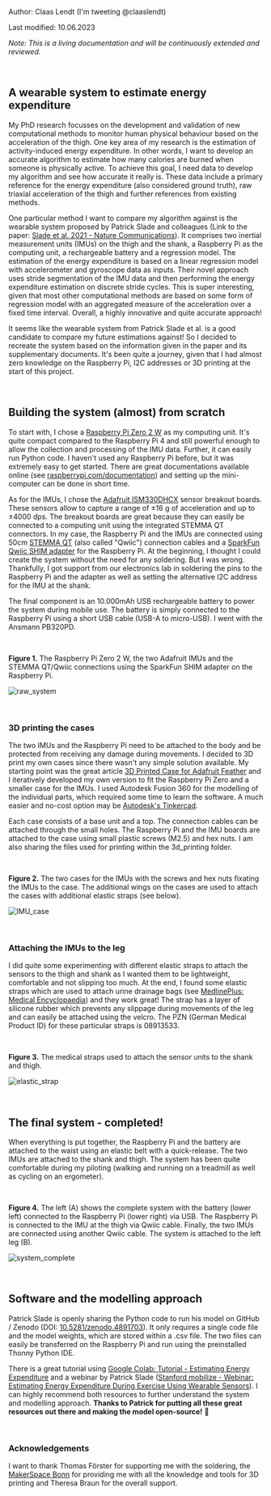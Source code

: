 Author: Claas Lendt (I'm tweeting @claaslendt)

Last modified: 10.06.2023

*Note: This is a living documentation and will be continuously extended and reviewed.*

</br>

## A wearable system to estimate energy expenditure

My PhD research focusses on the development and validation of new computational methods to monitor human physical behaviour based on the acceleration of the thigh. One key area of my research is the estimation of activity-induced energy expenditure. In other words, I want to develop an accurate algorithm to estimate how many calories are burned when someone is physically active. To achieve this goal, I need data to develop my algorithm and see how accurate it really is. These data include a primary reference for the energy expenditure (also considered ground truth), raw triaxial acceleration of the thigh and further references from existing methods.

One particular method I want to compare my algorithm against is the wearable system proposed by Patrick Slade and colleagues (Link to the paper: [Slade et al. 2021 - Nature Communications](https://www.nature.com/articles/s41467-021-24173-x)). It comprises two inertial measurement units (IMUs) on the thigh and the shank, a Raspberry Pi as the computing unit, a rechargeable battery and a regression model. The estimation of the energy expenditure is based on a linear regression model with accelerometer and gyroscope data as inputs. Their novel approach uses stride segmentation of the IMU data and then performing the energy expenditure estimation on discrete stride cycles. This is super interesting, given that most other computational methods are based on some form of regression model with an aggregated measure of the acceleration over a fixed time interval. Overall, a highly innovative and quite accurate approach!

It seems like the wearable system from Patrick Slade et al. is a good candidate to compare my future estimations against! So I decided to recreate the system based on the information given in the paper and its supplementary documents. It's been quite a journey, given that I had almost zero knowledge on the Raspberry Pi, I2C addresses or 3D printing at the start of this project.

</br>

## Building the system (almost) from scratch

To start with, I chose a [Raspberry Pi Zero 2 W](https://www.raspberrypi.com/products/raspberry-pi-zero-2-w/) as my computing unit. It's quite compact compared to the Raspberry Pi 4 and still powerful enough to allow the collection and processing of the IMU data. Further, it can easily run Python code. I haven't used any Raspberry Pi before, but it was extremely easy to get started. There are great documentations available online (see [raspberrypi.com/documentation](https://www.raspberrypi.com/documentation/computers/getting-started.html)) and setting up the mini-computer can be done in short time.

As for the IMUs, I chose the [Adafruit ISM330DHCX](https://www.adafruit.com/product/4502) sensor breakout boards. These sensors allow to capture a range of ±16 g of acceleration and up to ±4000 dps. The breakout boards are great because they can easily be connected to a computing unit using the integrated STEMMA QT connectors. In my case, the Raspberry Pi and the IMUs are connected using 50cm [STEMMA QT](https://www.adafruit.com/product/5385) (also called "Qwiic") connection cables and a [SparkFun Qwiic SHIM adapter](https://www.adafruit.com/product/4463) for the Raspberry Pi. At the beginning, I thought I could create the system without the need for any soldering. But I was wrong. Thankfully, I got support from our electronics lab in soldering the pins to the Raspberry Pi and the adapter as well as setting the alternative I2C address for the IMU at the shank.

The final component is an 10.000mAh USB rechargeable battery to power the system during mobile use. The battery is simply connected to the Raspberry Pi using a short USB cable (USB-A to micro-USB). I went with the Ansmann PB320PD.

</br>

**Figure 1.** The Raspberry Pi Zero 2 W, the two Adafruit IMUs and the STEMMA QT/Qwiic connections using the SparkFun SHIM adapter on the Raspberry Pi.

![raw_system](https://raw.githubusercontent.com/claaslendt/impl-slade/v0.1/pictures/raw_system.jpg)

</br>

### 3D printing the cases

The two IMUs and the Raspberry Pi need to be attached to the body and be protected from receiving any damage during movements. I decided to 3D print my own cases since there wasn't any simple solution available. My starting point was the great article [3D Printed Case for Adafruit Feather](https://learn.adafruit.com/3d-printed-case-for-adafruit-feather/3d-printing) and I iteratively developed my own version to fit the Raspberry Pi Zero and a smaller case for the IMUs. I used Autodesk Fusion 360 for the modelling of the individual parts, which required some time to learn the software. A much easier and no-cost option may be [Autodesk's Tinkercad](https://www.tinkercad.com/).

Each case consists of a base unit and a top. The connection cables can be attached through the small holes. The Raspberry Pi and the IMU boards are attached to the case using small plastic screws (M2.5) and hex nuts. I am also sharing the files used for printing within the 3d_printing folder.

</br>

**Figure 2.** The two cases for the IMUs with the screws and hex nuts fixating the IMUs to the case. The additional wings on the cases are used to attach the cases with additional elastic straps (see below).

![IMU_case](https://raw.githubusercontent.com/claaslendt/impl-slade/v0.1/pictures/IMU_case.jpg)

</br>

### Attaching the IMUs to the leg

I did quite some experimenting with different elastic straps to attach the sensors to the thigh and shank as I wanted them to be lightweight, comfortable and not slipping too much. At the end, I found some elastic straps which are used to attach urine drainage bags (see [MedlinePlus: Medical Encyclopaedia](https://medlineplus.gov/ency/patientinstructions/000142.htm)) and they work great! The strap has a layer of silicone rubber which prevents any slippage during movements of the leg and can easily be attached using the velcro. The PZN (German Medical Product ID) for these particular straps is 08913533.

</br>

**Figure 3.** The medical straps used to attach the sensor units to the shank and thigh.

![elastic_strap](https://raw.githubusercontent.com/claaslendt/impl-slade/v0.1/pictures/elastic_strap.jpg)

</br>

## The final system - completed!

When everything is put together, the Raspberry Pi and the battery are attached to the waist using an elastic belt with a quick-release. The two IMUs are attached to the shank and thigh. The system has been quite comfortable during my piloting (walking and running on a treadmill as well as cycling on an ergometer).

</br>

**Figure 4.** The left (A) shows the complete system with the battery (lower left) connected to the Raspberry Pi (lower right) via USB. The Raspberry Pi is connected to the IMU at the thigh via Qwiic cable. Finally, the two IMUs are connected using another Qwiic cable. The system is attached to the left leg (B).

![system_complete](https://raw.githubusercontent.com/claaslendt/impl-slade/v0.1/pictures/system_complete.jpg)

</br>

## Software and the modelling approach

Patrick Slade is openly sharing the Python code to run his model on GitHub / Zenodo (DOI: [10.5281/zenodo.4891703](https://doi.org/10.5281/zenodo.4891703)). It only requires a single code file and the model weights, which are stored within a .csv file. The two files can easily be transferred on the Raspberry Pi and run using the preinstalled Thonny Python IDE.

There is a great tutorial using [Google Colab: Tutorial - Estimating Energy Expenditure](https://colab.research.google.com/github/stanfordnmbl/mobilize-tutorials/blob/main/Tutorial_Estimating_Energy_Expenditure_During_Exercise.ipynb#scrollTo=iRwsQrItNHaX) and a webinar by Patrick Slade ([Stanford mobilize - Webinar: Estimating Energy Expenditure During Exercise Using Wearable Sensors](https://mobilize.stanford.edu/webinar-estimating-energy-expenditure-during-exercise-using-wearable-sensors/)). I can highly recommend both resources to further understand the system and modelling approach. **Thanks to Patrick for putting all these great resources out there and making the model open-source!** :rocket:

</br>

### Acknowledgements

I want to thank Thomas Förster for supporting me with the soldering, the [MakerSpace Bonn](https://makerspacebonn.de/) for providing me with all the knowledge and tools for 3D printing and Theresa Braun for the overall support.
